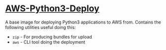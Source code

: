 # [AWS-Python3-Deploy][docker-hub]
A base image for deploying Python3 applications to AWS from. Contains the
following utilities useful doing this:

 - `zip` - For producing bundles for upload
 - `aws` - CLI tool doing the deployment

[docker-hub]: https://hub.docker.com/r/eddarmitage/aws-python3-deploy/